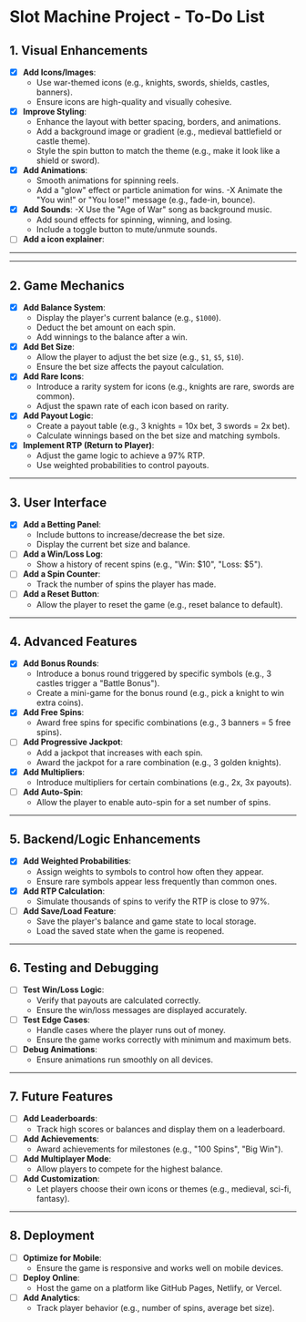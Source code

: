 # Slot Machine Project - To-Do List

## **1. Visual Enhancements**
- [x] **Add Icons/Images**:
  - Use war-themed icons (e.g., knights, swords, shields, castles, banners).
  - Ensure icons are high-quality and visually cohesive.
- [X] **Improve Styling**:
  - Enhance the layout with better spacing, borders, and animations.
  - Add a background image or gradient (e.g., medieval battlefield or castle theme).
  - Style the spin button to match the theme (e.g., make it look like a shield or sword).
- [X] **Add Animations**:
  - Smooth animations for spinning reels.
  - Add a "glow" effect or particle animation for wins.
  -X Animate the "You win!" or "You lose!" message (e.g., fade-in, bounce).
- [X] **Add Sounds**:
  -X Use the "Age of War" song as background music.
  - Add sound effects for spinning, winning, and losing.
  - Include a toggle button to mute/unmute sounds.
- [ ] **Add a icon explainer**:

---
---

## **2. Game Mechanics**
- [X] **Add Balance System**:
  - Display the player's current balance (e.g., `$1000`).
  - Deduct the bet amount on each spin.
  - Add winnings to the balance after a win.
- [X] **Add Bet Size**:
  - Allow the player to adjust the bet size (e.g., `$1`, `$5`, `$10`).
  - Ensure the bet size affects the payout calculation.
- [X] **Add Rare Icons**:
  - Introduce a rarity system for icons (e.g., knights are rare, swords are common).
  - Adjust the spawn rate of each icon based on rarity.
- [X] **Add Payout Logic**:
  - Create a payout table (e.g., 3 knights = 10x bet, 3 swords = 2x bet).
  - Calculate winnings based on the bet size and matching symbols.
- [X] **Implement RTP (Return to Player)**:
  - Adjust the game logic to achieve a 97% RTP.
  - Use weighted probabilities to control payouts.

---

## **3. User Interface**
- [X] **Add a Betting Panel**:
  - Include buttons to increase/decrease the bet size.
  - Display the current bet size and balance.
- [ ] **Add a Win/Loss Log**:
  - Show a history of recent spins (e.g., "Win: $10", "Loss: $5").
- [ ] **Add a Spin Counter**:
  - Track the number of spins the player has made.
- [ ] **Add a Reset Button**:
  - Allow the player to reset the game (e.g., reset balance to default).

---

## **4. Advanced Features**
- [X] **Add Bonus Rounds**:
  - Introduce a bonus round triggered by specific symbols (e.g., 3 castles trigger a "Battle Bonus").
  - Create a mini-game for the bonus round (e.g., pick a knight to win extra coins).
- [X] **Add Free Spins**:
  - Award free spins for specific combinations (e.g., 3 banners = 5 free spins).
- [ ] **Add Progressive Jackpot**:
  - Add a jackpot that increases with each spin.
  - Award the jackpot for a rare combination (e.g., 3 golden knights).
- [X] **Add Multipliers**:
  - Introduce multipliers for certain combinations (e.g., 2x, 3x payouts).
- [ ] **Add Auto-Spin**:
  - Allow the player to enable auto-spin for a set number of spins.

---

## **5. Backend/Logic Enhancements**
- [X] **Add Weighted Probabilities**:
  - Assign weights to symbols to control how often they appear.
  - Ensure rare symbols appear less frequently than common ones.
- [X] **Add RTP Calculation**:
  - Simulate thousands of spins to verify the RTP is close to 97%.
- [ ] **Add Save/Load Feature**:
  - Save the player's balance and game state to local storage.
  - Load the saved state when the game is reopened.

---

## **6. Testing and Debugging**
- [ ] **Test Win/Loss Logic**:
  - Verify that payouts are calculated correctly.
  - Ensure the win/loss messages are displayed accurately.
- [ ] **Test Edge Cases**:
  - Handle cases where the player runs out of money.
  - Ensure the game works correctly with minimum and maximum bets.
- [ ] **Debug Animations**:
  - Ensure animations run smoothly on all devices.

---

## **7. Future Features**
- [ ] **Add Leaderboards**:
  - Track high scores or balances and display them on a leaderboard.
- [ ] **Add Achievements**:
  - Award achievements for milestones (e.g., "100 Spins", "Big Win").
- [ ] **Add Multiplayer Mode**:
  - Allow players to compete for the highest balance.
- [ ] **Add Customization**:
  - Let players choose their own icons or themes (e.g., medieval, sci-fi, fantasy).

---

## **8. Deployment**
- [ ] **Optimize for Mobile**:
  - Ensure the game is responsive and works well on mobile devices.
- [ ] **Deploy Online**:
  - Host the game on a platform like GitHub Pages, Netlify, or Vercel.
- [ ] **Add Analytics**:
  - Track player behavior (e.g., number of spins, average bet size).